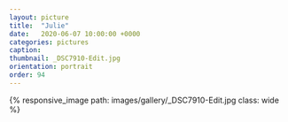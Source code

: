 ```yaml
---
layout: picture
title:  "Julie"
date:   2020-06-07 10:00:00 +0000
categories: pictures
caption: 
thumbnail: _DSC7910-Edit.jpg
orientation: portrait
order: 94
---
```

{% responsive_image path: images/gallery/_DSC7910-Edit.jpg class: wide %}
